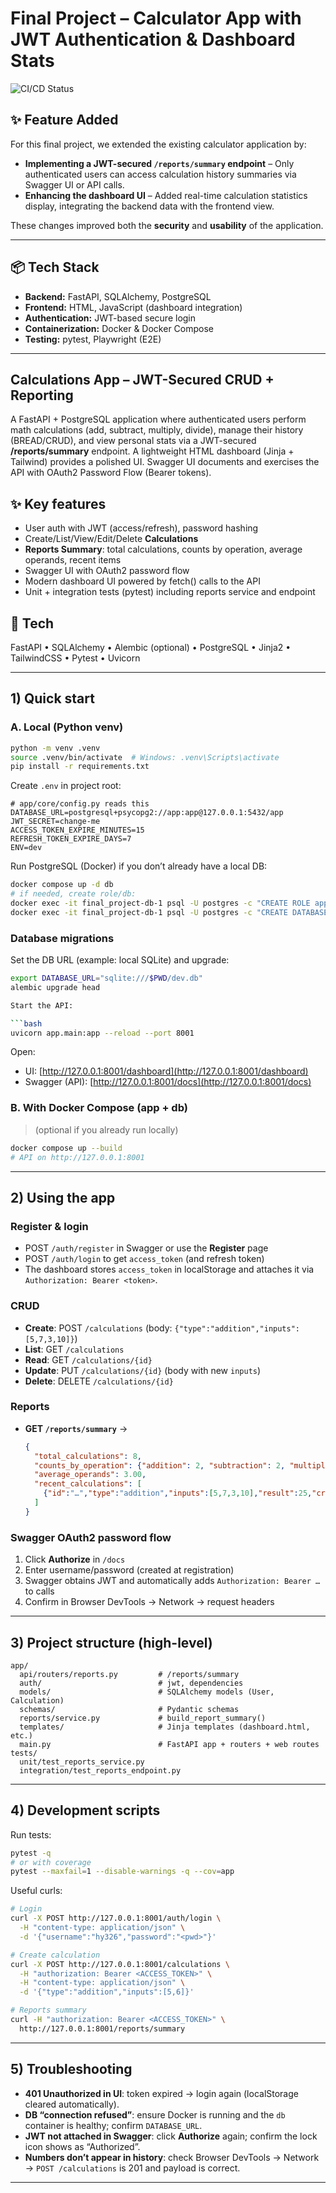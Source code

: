 # Final Project – Calculator App with JWT Authentication & Dashboard Stats
![CI/CD Status](https://github.com/Hanyyoussef4/Final_Project/actions/workflows/ci.yml/badge.svg)

## ✨ Feature Added

For this final project, we extended the existing calculator application by:

* **Implementing a JWT-secured `/reports/summary` endpoint** – Only authenticated users can access calculation history summaries via Swagger UI or API calls.
* **Enhancing the dashboard UI** – Added real-time calculation statistics display, integrating the backend data with the frontend view.

These changes improved both the **security** and **usability** of the application.

---

## 📦 Tech Stack

* **Backend:** FastAPI, SQLAlchemy, PostgreSQL
* **Frontend:** HTML, JavaScript (dashboard integration)
* **Authentication:** JWT-based secure login
* **Containerization:** Docker & Docker Compose
* **Testing:** pytest, Playwright (E2E)

---

## Calculations App – JWT-Secured CRUD + Reporting

A FastAPI + PostgreSQL application where authenticated users perform math calculations (add, subtract, multiply, divide), manage their history (BREAD/CRUD), and view personal stats via a JWT-secured **/reports/summary** endpoint. A lightweight HTML dashboard (Jinja + Tailwind) provides a polished UI. Swagger UI documents and exercises the API with OAuth2 Password Flow (Bearer tokens).

## ✨ Key features

* User auth with JWT (access/refresh), password hashing
* Create/List/View/Edit/Delete **Calculations**
* **Reports Summary**: total calculations, counts by operation, average operands, recent items
* Swagger UI with OAuth2 password flow
* Modern dashboard UI powered by fetch() calls to the API
* Unit + integration tests (pytest) including reports service and endpoint

## 🏰 Tech

FastAPI • SQLAlchemy • Alembic (optional) • PostgreSQL • Jinja2 • TailwindCSS • Pytest • Uvicorn

---

## 1) Quick start

### A. Local (Python venv)

```bash
python -m venv .venv
source .venv/bin/activate  # Windows: .venv\Scripts\activate
pip install -r requirements.txt
```

Create `.env` in project root:

```
# app/core/config.py reads this
DATABASE_URL=postgresql+psycopg2://app:app@127.0.0.1:5432/app
JWT_SECRET=change-me
ACCESS_TOKEN_EXPIRE_MINUTES=15
REFRESH_TOKEN_EXPIRE_DAYS=7
ENV=dev
```

Run PostgreSQL (Docker) if you don’t already have a local DB:

```bash
docker compose up -d db
# if needed, create role/db:
docker exec -it final_project-db-1 psql -U postgres -c "CREATE ROLE app LOGIN PASSWORD 'app';"
docker exec -it final_project-db-1 psql -U postgres -c "CREATE DATABASE app OWNER app;"
```
### Database migrations

Set the DB URL (example: local SQLite) and upgrade:

```bash
export DATABASE_URL="sqlite:///$PWD/dev.db"
alembic upgrade head

Start the API:

```bash
uvicorn app.main:app --reload --port 8001
```

Open:

* UI:            [http://127.0.0.1:8001/dashboard](http://127.0.0.1:8001/dashboard)
* Swagger (API): [http://127.0.0.1:8001/docs](http://127.0.0.1:8001/docs)

### B. With Docker Compose (app + db)

> (optional if you already run locally)

```bash
docker compose up --build
# API on http://127.0.0.1:8001
```

---

## 2) Using the app

### Register & login

* POST `/auth/register` in Swagger or use the **Register** page
* POST `/auth/login` to get `access_token` (and refresh token)
* The dashboard stores `access_token` in localStorage and attaches it via `Authorization: Bearer <token>`.

### CRUD

* **Create**: POST `/calculations` (body: `{"type":"addition","inputs":[5,7,3,10]}`)
* **List**: GET `/calculations`
* **Read**: GET `/calculations/{id}`
* **Update**: PUT `/calculations/{id}` (body with new `inputs`)
* **Delete**: DELETE `/calculations/{id}`

### Reports

* **GET `/reports/summary`** →

  ```json
  {
    "total_calculations": 8,
    "counts_by_operation": {"addition": 2, "subtraction": 2, "multiplication":1, "division":3},
    "average_operands": 3.00,
    "recent_calculations": [
      {"id":"…","type":"addition","inputs":[5,7,3,10],"result":25,"created_at":"2025-08-13T…Z"}
    ]
  }
  ```

### Swagger OAuth2 password flow

1. Click **Authorize** in `/docs`
2. Enter username/password (created at registration)
3. Swagger obtains JWT and automatically adds `Authorization: Bearer …` to calls
4. Confirm in Browser DevTools → Network → request headers

---

## 3) Project structure (high-level)

```
app/
  api/routers/reports.py         # /reports/summary
  auth/                          # jwt, dependencies
  models/                        # SQLAlchemy models (User, Calculation)
  schemas/                       # Pydantic schemas
  reports/service.py             # build_report_summary()
  templates/                     # Jinja templates (dashboard.html, etc.)
  main.py                        # FastAPI app + routers + web routes
tests/
  unit/test_reports_service.py
  integration/test_reports_endpoint.py
```

---

## 4) Development scripts

Run tests:

```bash
pytest -q
# or with coverage
pytest --maxfail=1 --disable-warnings -q --cov=app
```

Useful curls:

```bash
# Login
curl -X POST http://127.0.0.1:8001/auth/login \
  -H "content-type: application/json" \
  -d '{"username":"hy326","password":"<pwd>"}'

# Create calculation
curl -X POST http://127.0.0.1:8001/calculations \
  -H "authorization: Bearer <ACCESS_TOKEN>" \
  -H "content-type: application/json" \
  -d '{"type":"addition","inputs":[5,6]}'

# Reports summary
curl -H "authorization: Bearer <ACCESS_TOKEN>" \
  http://127.0.0.1:8001/reports/summary
```

---

## 5) Troubleshooting

* **401 Unauthorized in UI**: token expired → login again (localStorage cleared automatically).
* **DB “connection refused”**: ensure Docker is running and the `db` container is healthy; confirm `DATABASE_URL`.
* **JWT not attached in Swagger**: click **Authorize** again; confirm the lock icon shows as “Authorized”.
* **Numbers don’t appear in history**: check Browser DevTools → Network → `POST /calculations` is 201 and payload is correct.

---


